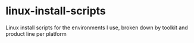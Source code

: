 # linux-install-scripts
Linux install scripts for the environments I use, broken down by toolkit and product line per platform
